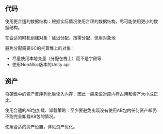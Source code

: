 ## 代码

使用更合适的数据结构：根据实际情况使用合理的数据结构，尽可能使用更小的数据结构。

在合适的时机创建对象：延迟分配、按需分配，慎用对象池

避免分配需要GC的托管堆上的对象：

-   尽量使用本地变量（分配在栈上）而不是字段等
-   使用NonAlloc版本的Unity api

## 资产

将硬盘中的资产反序列化后读入内存，因此一般来说对应内存占用和资产大小成正比。

使用合适的AB包加载、卸载策略：至少要避免出现没有使用AB包内任何资产却仍不能完全卸载AB包的情况。

使用合适的资产设置，详见资产优化。